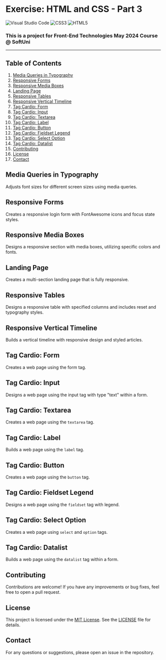 # Exercise: HTML and CSS - Part 3
![Visual Studio Code](https://img.shields.io/badge/Visual_Studio_Code-0078D4?style=for-the-badge&logo=visual%20studio%20code&logoColor=white)
![CSS3](https://img.shields.io/badge/CSS3-1572B6?style=for-the-badge&logo=css3&logoColor=white)
![HTML5](https://img.shields.io/badge/HTML5-E34F26?style=for-the-badge&logo=html5&logoColor=white)

### This is a project for Front-End Technologies May 2024 Course @ SoftUni
---
## Table of Contents
1. [Media Queries in Typography](#media-queries-in-typography)
2. [Responsive Forms](#responsive-forms)
3. [Responsive Media Boxes](#responsive-media-boxes)
4. [Landing Page](#landing-page)
5. [Responsive Tables](#responsive-tables)
6. [Responsive Vertical Timeline](#responsive-vertical-timeline)
7. [Tag Cardio: Form](#tag-cardio-form)
8. [Tag Cardio: Input](#tag-cardio-input)
9. [Tag Cardio: Textarea](#tag-cardio-textarea)
10. [Tag Cardio: Label](#tag-cardio-label)
11. [Tag Cardio: Button](#tag-cardio-button)
12. [Tag Cardio: Fieldset Legend](#tag-cardio-fieldset-legend)
13. [Tag Cardio: Select Option](#tag-cardio-select-option)
14. [Tag Cardio: Datalist](#tag-cardio-datalist)
15. [Contributing](#Contributing)
16. [License](#License)
17. [Contact](#Contact)

## Media Queries in Typography
Adjusts font sizes for different screen sizes using media queries.

## Responsive Forms
Creates a responsive login form with FontAwesome icons and focus state styles.

## Responsive Media Boxes
Designs a responsive section with media boxes, utilizing specific colors and fonts.

## Landing Page
Creates a multi-section landing page that is fully responsive.

## Responsive Tables
Designs a responsive table with specified columns and includes reset and typography styles.

## Responsive Vertical Timeline
Builds a vertical timeline with responsive design and styled articles.

## Tag Cardio: Form
Creates a web page using the form tag.

## Tag Cardio: Input
Designs a web page using the input tag with type "text" within a form.

## Tag Cardio: Textarea
Creates a web page using the ``textarea`` tag.

## Tag Cardio: Label
Builds a web page using the ``label`` tag.

## Tag Cardio: Button
Creates a web page using the ``button`` tag.

## Tag Cardio: Fieldset Legend
Designs a web page using the ``fieldset`` tag with legend.

## Tag Cardio: Select Option
Creates a web page using ``select`` and ``option`` tags.

##  Tag Cardio: Datalist
Builds a web page using the ``datalist`` tag within a form.

## Contributing
Contributions are welcome! If you have any improvements or bug fixes, feel free to open a pull request.

## License
This project is licensed under the [MIT License](LICENSE). See the [LICENSE](LICENSE) file for details.

## Contact
For any questions or suggestions, please open an issue in the repository.
